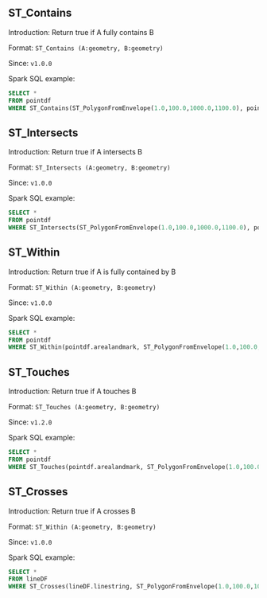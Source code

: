 ## ST_Contains

Introduction: Return true if A fully contains B

Format: `ST_Contains (A:geometry, B:geometry)`

Since: `v1.0.0`

Spark SQL example:
```SQL
SELECT * 
FROM pointdf 
WHERE ST_Contains(ST_PolygonFromEnvelope(1.0,100.0,1000.0,1100.0), pointdf.arealandmark)
```

## ST_Intersects

Introduction: Return true if A intersects B

Format: `ST_Intersects (A:geometry, B:geometry)`

Since: `v1.0.0`

Spark SQL example:
```SQL
SELECT * 
FROM pointdf 
WHERE ST_Intersects(ST_PolygonFromEnvelope(1.0,100.0,1000.0,1100.0), pointdf.arealandmark)
```

## ST_Within

Introduction: Return true if A is fully contained by B

Format: `ST_Within (A:geometry, B:geometry)`

Since: `v1.0.0`

Spark SQL example:
```SQL
SELECT * 
FROM pointdf 
WHERE ST_Within(pointdf.arealandmark, ST_PolygonFromEnvelope(1.0,100.0,1000.0,1100.0))
```

## ST_Touches

Introduction: Return true if A touches B

Format: `ST_Touches (A:geometry, B:geometry)`

Since: `v1.2.0`

Spark SQL example:
```SQL
SELECT * 
FROM pointdf 
WHERE ST_Touches(pointdf.arealandmark, ST_PolygonFromEnvelope(1.0,100.0,1000.0,1100.0))
```


## ST_Crosses

Introduction: Return true if A crosses B

Format: `ST_Within (A:geometry, B:geometry)`

Since: `v1.0.0`

Spark SQL example:
```SQL
SELECT * 
FROM lineDF 
WHERE ST_Crosses(lineDF.linestring, ST_PolygonFromEnvelope(1.0,100.0,1000.0,1100.0))
```
